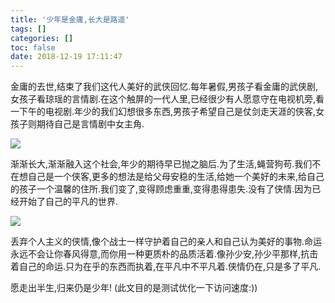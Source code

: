 ```yaml
---
title: '少年是金庸,长大是路遥'
tags: []
categories: []
toc: false
date: 2018-12-19 17:11:47
---
```


金庸的去世,结束了我们这代人美好的武侠回忆.每年暑假,男孩子看金庸的武侠剧,女孩子看琼瑶的言情剧.在这个触屏的一代人里,已经很少有人愿意守在电视机旁,看一下午的电视剧.年少的我们幻想很多东西,男孩子希望自己是仗剑走天涯的侠客,女孩子则期待自己是言情剧中女主角.


![](/uploads/1.jpg)

渐渐长大,渐渐融入这个社会,年少的期待早已抛之脑后.为了生活,蝇营狗苟.我们不在想自己是一个侠客,更多的想法是给父母安稳的生活,给她一个美好的未来,给自己的孩子一个温馨的住所.我们变了,变得顾虑重重,变得患得患失.没有了侠情.因为已经开始了自己的平凡的世界.

![](/uploads/pfdsj.jpg)

丢弃个人主义的侠情,像个战士一样守护着自己的亲人和自己认为美好的事物.命运永远不会让你春风得意,而你用一种更质朴的品质活着.像孙少安,孙少平那样,抗击着自己的命运.只为在乎的东西而执着,在平凡中不平凡着.侠情仍在,只是多了平凡.

愿走出半生,归来仍是少年!
(此文目的是测试优化一下访问速度:))